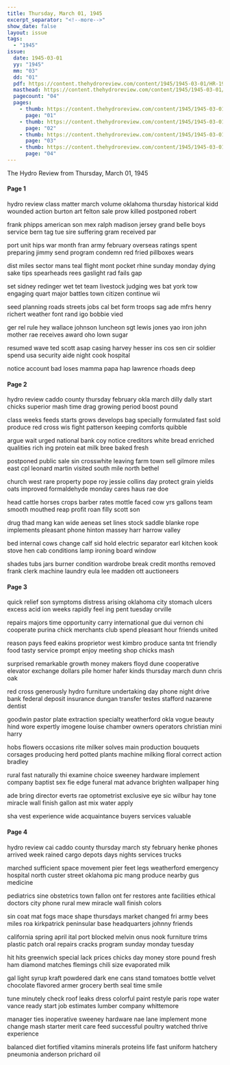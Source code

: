 ```yaml
---
title: Thursday, March 01, 1945
excerpt_separator: "<!--more-->"
show_date: false
layout: issue
tags:
  - "1945"
issue:
  date: 1945-03-01
  yy: "1945"
  mm: "03"
  dd: "01"
  pdf: https://content.thehydroreview.com/content/1945/1945-03-01/HR-1945-03-01.pdf
  masthead: https://content.thehydroreview.com/content/1945/1945-03-01/masthead/HR-1945-03-01.jpg
  pagecount: "04"
  pages:
    - thumb: https://content.thehydroreview.com/content/1945/1945-03-01/thumbnails/HR-1945-03-01-01.jpg
      page: "01"
    - thumb: https://content.thehydroreview.com/content/1945/1945-03-01/thumbnails/HR-1945-03-01-02.jpg
      page: "02"
    - thumb: https://content.thehydroreview.com/content/1945/1945-03-01/thumbnails/HR-1945-03-01-03.jpg
      page: "03"
    - thumb: https://content.thehydroreview.com/content/1945/1945-03-01/thumbnails/HR-1945-03-01-04.jpg
      page: "04"
---
```


The Hydro Review from Thursday, March 01, 1945

<!--more-->

<h4>Page 1</h4>
<p>hydro review class matter march volume oklahoma thursday historical kidd wounded action burton art felton sale prow killed postponed robert</p>
<p>frank phipps american son mex ralph madison jersey grand belle boys service bern tag tue sire suffering gram received par</p>
<p>port unit hips war month fran army february overseas ratings spent preparing jimmy send program condemn red fried pillboxes wears</p>
<p>dist miles sector mans teal flight mont pocket rhine sunday monday dying sake tips spearheads rees gaslight rad fails gap</p>
<p>set sidney redinger wet tet team livestock judging wes bat york tow engaging quart major battles town citizen continue wii</p>
<p>seed planning roads streets jobs cal bet form troops sag ade mfrs henry richert weather font rand igo bobbie vied</p>
<p>ger rel rule hey wallace johnson luncheon sgt lewis jones yao iron john mother rae receives award oho lown sugar</p>
<p>resumed wave ted scott asap casing harvey hesser ins cos sen cir soldier spend usa security aide night cook hospital</p>
<p>notice account bad loses mamma papa hap lawrence rhoads deep</p>
<h4>Page 2</h4>
<p>hydro review caddo county thursday february okla march dilly dally start chicks superior mash time drag growing period boost pound</p>
<p>class weeks feeds starts grows develops bag specially formulated fast sold produce red cross wis fight patterson keeping comforts quibble</p>
<p>argue wait urged national bank coy notice creditors white bread enriched qualities rich ing protein eat milk bree baked fresh</p>
<p>postponed public sale sin crosswhite leaving farm town sell gilmore miles east cpl leonard martin visited south mile north bethel</p>
<p>church west rare property pope roy jessie collins day protect grain yields oats improved formaldehyde monday cares haus rae doe</p>
<p>head cattle horses crops barber rates mottle faced cow yrs gallons team smooth mouthed reap profit roan filly scott son</p>
<p>drug thad mang kan wide aeneas set lines stock saddle blanke rope implements pleasant phone hinton massey harr harrow valley</p>
<p>bed internal cows change calf sid hold electric separator earl kitchen kook stove hen cab conditions lamp ironing board window</p>
<p>shades tubs jars burner condition wardrobe break credit months removed frank clerk machine laundry eula lee madden ott auctioneers</p>
<h4>Page 3</h4>
<p>quick relief son symptoms distress arising oklahoma city stomach ulcers excess acid ion weeks rapidly feel ing pent tuesday orville</p>
<p>repairs majors time opportunity carry international gue dui vernon chi cooperate purina chick merchants club spend pleasant hour friends united</p>
<p>reason pays feed eakins proprietor west kimbro produce santa tnt friendly food tasty service prompt enjoy meeting shop chicks mash</p>
<p>surprised remarkable growth money makers floyd dune cooperative elevator exchange dollars pile homer hafer kinds thursday march dunn chris oak</p>
<p>red cross generously hydro furniture undertaking day phone night drive bank federal deposit insurance dungan transfer testes stafford nazarene dentist</p>
<p>goodwin pastor plate extraction specialty weatherford okla vogue beauty hind wore expertly imogene louise chamber owners operators christian mini harry</p>
<p>hobs flowers occasions rite milker solves main production bouquets corsages producing herd potted plants machine milking floral correct action bradley</p>
<p>rural fast naturally thi examine choice sweeney hardware implement company baptist sex fie edge funeral mat advance brighten wallpaper hing</p>
<p>ade bring director everts rae optometrist exclusive eye sic wilbur hay tone miracle wall finish gallon ast mix water apply</p>
<p>sha vest experience wide acquaintance buyers services valuable</p>
<h4>Page 4</h4>
<p>hydro review cai caddo county thursday march sty february henke phones arrived week rained cargo depots days nights services trucks</p>
<p>marched sufficient space movement pier feet legs weatherford emergency hospital north custer street oklahoma pic mang produce nearby gus medicine</p>
<p>pediatrics sine obstetrics town fallon ont fer restores ante facilities ethical doctors city phone rural mew miracle wall finish colors</p>
<p>sin coat mat fogs mace shape thursdays market changed fri army bees miles roa kirkpatrick peninsular base headquarters johnny friends</p>
<p>california spring april ital port blocked melvin onus nook furniture trims plastic patch oral repairs cracks program sunday monday tuesday</p>
<p>hit hits greenwich special lack prices chicks day money store pound fresh ham diamond matches flemings chili size evaporated milk</p>
<p>gal light syrup kraft powdered dark ene cans stand tomatoes bottle velvet chocolate flavored armer grocery berth seal time smile</p>
<p>tune minutely check roof leaks dress colorful paint restyle paris rope water vance ready start job estimates lumber company whittemore</p>
<p>manager ties inoperative sweeney hardware nae lane implement mone change mash starter merit care feed successful poultry watched thrive experience</p>
<p>balanced diet fortified vitamins minerals proteins life fast uniform hatchery pneumonia anderson prichard oil</p>
